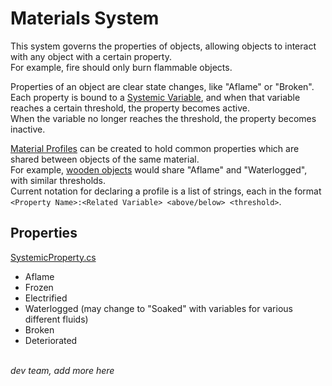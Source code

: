 # Materials System

This system governs the properties of objects, allowing objects to interact with any object with a certain property.</br>
For example, fire should only burn flammable objects.</br>

Properties of an object are clear state changes, like "Aflame" or "Broken".</br>
Each property is bound to a [Systemic Variable](VARIABLES.md), and when that variable reaches a certain threshold, the property becomes active.</br>
When the variable no longer reaches the threshold, the property becomes inactive.</br>

[Material Profiles](FOA/MaterialProfile.cs) can be created to hold common properties which are shared between objects of the same material.</br>
For example, [wooden objects](FOA/MaterialProfile.cs#L18) would share "Aflame" and "Waterlogged", with similar thresholds.</br>
Current notation for declaring a profile is a list of strings, each in the format `<Property Name>:<Related Variable> <above/below> <threshold>`.

## Properties
[SystemicProperty.cs](FOA/SystemicProperty.cs)
 - Aflame
 - Frozen
 - Electrified
 - Waterlogged (may change to "Soaked" with variables for various different fluids)
 - Broken
 - Deteriorated

</br>*dev team, add more here*

